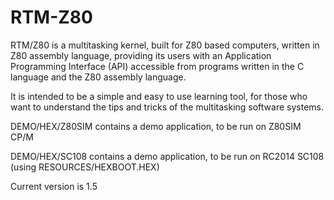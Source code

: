 # RTM-Z80
RTM/Z80 is a multitasking kernel, built for Z80 based computers, written in Z80 assembly language, providing its users with an Application Programming Interface (API) accessible from programs written in the C language and the Z80 assembly language.

It is intended to be a simple and easy to use learning tool, for those who want to understand the tips and tricks of the multitasking software systems.

DEMO/HEX/Z80SIM contains a demo application, to be run on Z80SIM CP/M

DEMO/HEX/SC108 contains a demo application, to be run on RC2014 SC108 (using RESOURCES/HEXBOOT.HEX)

Current version is 1.5
